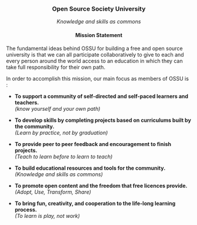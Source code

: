 <h3 align="center">Open Source Society University</h3>
<p align="center">
	<i>Knowledge and skills as commons</i>
</p>

<h4 align="center">Mission Statement</h4>

The fundamental ideas behind OSSU for building a free and open source university is that we can all participate collaboratively to give to each and every person around the world access to an education in which they can take full responsibility for their own path. 

In order to accomplish this mission, our main focus as members of OSSU is :

* **To support a community of self-directed and self-paced learners and teachers.**  
*(know yourself and your own path)*

* **To develop skills by completing projects based on curriculums built by the community.**  
*(Learn by practice, not by graduation)*

* **To provide peer to peer feedback and encouragement to finish projects.**  
*(Teach to learn before to learn to teach)*

* **To build educational resources and tools for the community.**  
*(Knowledge and skills as commons)*

* **To promote open content and the freedom that free licences provide.**  
*(Adopt, Use, Transform, Share)*

* **To bring fun, creativity, and cooperation to the life-long learning process.**  
*(To learn is play, not work)*

